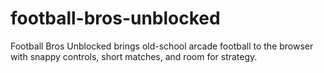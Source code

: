 # football-bros-unblocked
Football Bros Unblocked brings old-school arcade football to the browser with snappy controls, short matches, and room for strategy. 
